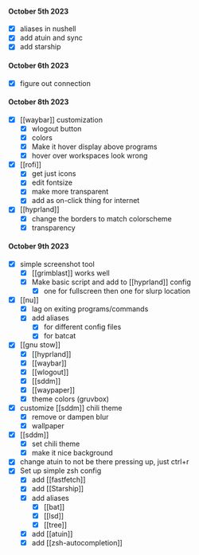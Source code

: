 
#### October 5th 2023
- [x] aliases in nushell
- [x] add atuin and sync
- [x] add starship
#### October 6th 2023
- [x] figure out  connection 
#### October 8th 2023
- [x] [[waybar]] customization
	- [x] wlogout button
	- [x] colors
	- [x] Make it hover display above programs
	- [x] hover over workspaces look wrong
- [x] [[rofi]]
	- [x] get just icons
	- [x] edit fontsize
	- [x] make more transparent
	- [x] add  as on-click thing for internet
- [x] [[hyprland]]
	- [x] change the borders to match colorscheme
	- [x] transparency
#### October 9th 2023
- [x] simple screenshot tool
	- [x] [[grimblast]] works well
	- [x] Make basic script and add to [[hyprland]] config
		- [x] one for fullscreen then one for slurp location
- [x] [[nu]] 
	- [x] lag on exiting programs/commands
	- [x] add aliases
		- [x] for different config files
		- [x] for batcat 
- [x] [[gnu stow]]
	- [x] [[hyprland]]
	- [x] [[waybar]]
	- [x] [[wlogout]]
	- [x] [[sddm]]
	- [x] [[waypaper]]
	- [x] theme colors (gruvbox) 
- [x] customize [[sddm]] chili theme 
	- [x] remove or dampen blur
	- [x] wallpaper 
- [x] [[sddm]]
	- [x] set chili theme
	- [x] make it nice background
- [x] change atuin to not be there pressing up, just ctrl+r
- [x] Set up simple zsh config
	- [x] add [[fastfetch]]
	- [x] add [[Starship]]
	- [x] add aliases
		- [x] [[bat]]
		- [x] [[lsd]]
		- [x] [[tree]]
	- [x] add [[atuin]]
	- [x] add [[zsh-autocompletion]] 